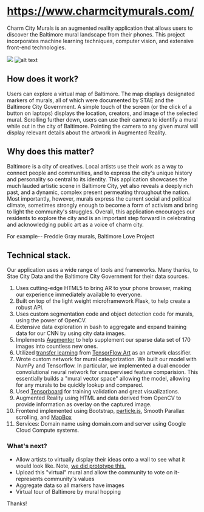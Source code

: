 # https://www.charmcitymurals.com/

Charm City Murals is an augmented reality application that allows users to discover the Baltimore mural landscape from their phones. This project incorporates machine learning techniques, computer vision, and extensive front-end technologies.

![](https://media.giphy.com/media/9zXIy20lE4NFMkWz2T/giphy.gif)
![alt text](https://image.ibb.co/fzLp9z/Screen_Shot_2018_09_17_at_10_20_44_PM.png)
## How does it work?

Users can explore a virtual map of Baltimore. The map displays designated markers of murals, all of which were documented by STAE and the Baltimore City Government. A simple touch of the screen (or the click of a button on laptops) displays the location, creators, and image of the selected mural. Scrolling further down, users can use their camera to identify a mural while out in the city of Baltimore. Pointing the camera to any given mural will display relevant details about the artwork in Augmented Reality. 

## Why does this matter?

Baltimore is a city of creatives. Local artists use their work as a way to connect people and communities, and to express the city's unique history and personality so central to its identity. This application showcases the much lauded artistic scene in Baltimore City, yet also reveals a deeply rich past, and a dynamic, complex present permeating throughout the nation. Most importantly, however, murals express the current social and political climate, sometimes strongly enough to become a form of activism and bring to light the community's struggles. Overall, this application encourages our residents to explore the city and is an important step forward in celebrating and acknowledging public art as a voice of charm city. 

For example-- Freddie Gray murals, Baltimore Love Project

## Technical stack.

Our application uses a wide range of tools and frameworks. Many thanks, to Stae
City Data and the Baltimore City Government for their data sources.
1. Uses cutting-edge HTML5 to bring AR to your phone browser, making our
experience immediately available to everyone.
2. Built on top of the light weight microframework Flask, to help create a robust API.
3. Uses custom segmentation code and object detection code for murals, using the power of OpenCV.
4. Extensive data exploration in bash to aggregate and expand training data for our CNN by using city data images.
5. Implements [Augmentor](https://arxiv.org/abs/1708.04680) to help supplement
  our sparse data set of 170 images into countless new ones.
6. Utilized [transfer learning](https://www.cse.ust.hk/~qyang/Docs/2009/tkde_transfer_learning.pdf) from [TensorFlow Art](https://github.com/nitroventures/tensorflow-art) as an artwork classifier.
7. Wrote custom network for mural categorization. We built our model with NumPy
and Tensorflow. In particular, we implemented a dual encoder convolutional
neural network for unsupervised feature comparision. This essentially builds a
"mural vector space" allowing the model, allowing for any murals to be quickly
lookup and compared.
8. Used [Tensorboard](http://tensorboard.charmcitymurals.com/) for training
  validation and great visualizations.
9. Augmented Reality using HTML and data derived from OpenCV to provide information as overlay on the captured image.
10. Frontend implemented using Bootstrap, [particle.js](https://vincentgarreau.com/particles.js), Smooth Parallax scrolling, and [MapBox](mapbox.com/studio)
11. Services: Domain name using domain.com and server using Google Cloud Compute systems.

### What's next?

- Allow artists to virtually display their ideas onto a wall to see what it
  would look like. Note, [we did prototype this.](https://github.com/jshi22/HopHacksDreamTeam/blob/master/scratch/wall.py)
- Upload this "virtual" mural and allow the community to vote on it- represents community's values
- Aggregate data so all markers have images
- Virtual tour of Baltimore by mural hopping

Thanks!
